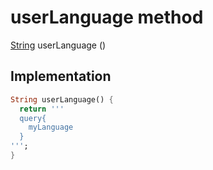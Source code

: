 


# userLanguage method








[String](https://api.flutter.dev/flutter/dart-core/String-class.html) userLanguage
()








## Implementation

```dart
String userLanguage() {
  return '''
  query{
    myLanguage
  }
''';
}
```







